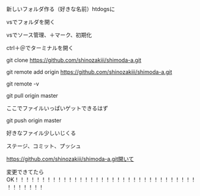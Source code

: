 新しいフォルダ作る（好きな名前）htdogsに

vsでフォルダを開く

vsでソース管理、＋マーク、初期化

ctrl＋＠でターミナルを開く

git clone https://github.com/shinozakiii/shimoda-a.git

git remote add origin https://github.com/shinozakiii/shimoda-a.git

git remote -v

git pull origin master

ここでファイルいっぱいゲットできるはず

git push origin master

好きなファイル少しいじくる

ステージ、コミット、プッシュ

https://github.com/shinozakiii/shimoda-a.git開いて 


変更できてたらOK！！！！！！！！！！！！！！！！！！！！！！！！！！！！！！！！！！！！！！！！！
